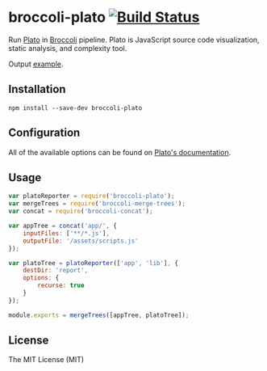 # broccoli-plato [![Build Status](https://travis-ci.org/crudo/broccoli-plato.svg?branch=master)](https://travis-ci.org/crudo/broccoli-plato)

Run [Plato](https://github.com/es-analysis/plato) in [Broccoli](https://github.com/broccolijs/broccoli) pipeline.
Plato is JavaScript source code visualization, static analysis, and complexity tool.

Output [example](http://es-analysis.github.io/plato/examples/jquery/).


## Installation

```
npm install --save-dev broccoli-plato
```

## Configuration

All of the available options can be found on [Plato's documentation](https://github.com/es-analysis/plato).

## Usage

```js
var platoReporter = require('broccoli-plato');
var mergeTrees = require('broccoli-merge-trees');
var concat = require('broccoli-concat');

var appTree = concat('app/', {
    inputFiles: ['**/*.js'],
    outputFile: '/assets/scripts.js'
});

var platoTree = platoReporter(['app', 'lib'], {
    destDir: 'report',
    options: {
        recurse: true
    }
});

module.exports = mergeTrees([appTree, platoTree]);
```

## License

The MIT License (MIT)
